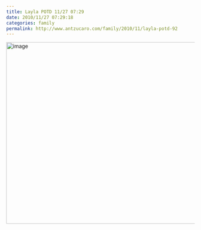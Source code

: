 ```yaml
---
title: Layla POTD 11/27 07:29
date: 2010/11/27 07:29:18
categories: family
permalink: http://www.antzucaro.com/family/2010/11/layla-potd-92
---
```

<img src="http://media.antzucaro.com/uploads/2011/02/IMG_20101127_072918.jpg" width="650px" height="485px" alt="image" style="display: block; margin-right: auto; margin-left: auto;">
